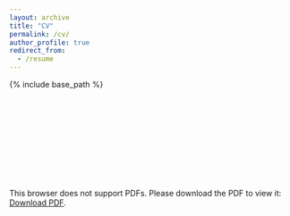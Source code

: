 ```yaml
---
layout: archive
title: "CV"
permalink: /cv/
author_profile: true
redirect_from:
  - /resume
---
```

<script src="https://www.w3counter.com/tracker.js?id=129746"></script>
{% include base_path %}

<object data="https://txiaoyi.com/files/Xiaoyi_Tian_CV_May2024.pdf" type="application/pdf" width="700px" height="700px">
    <embed src="https://txiaoyi.com/files/Xiaoyi_Tian_CV_May2024">
        <p>This browser does not support PDFs. Please download the PDF to view it: <a href="https://txiaoyi.com/files/Xiaoyi_Tian_CV_May2024">Download PDF</a>.</p>
    </embed>
</object>
